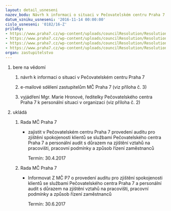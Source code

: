 ```yaml
---
layout: detail_usneseni
nazev_bodu: Návrh k informaci o situaci v Pečovatelském centru Praha 7
datum_vzniku_usneseni: '2016-11-14 00:00:00'
cislo_usneseni: '0182/16-Z'
prilohy:
- https://www.praha7.cz/wp-content/uploads/councilResolution/Resolutions/27493/export/duvodovazprava_PC~133543.docx
- https://www.praha7.cz/wp-content/uploads/councilResolution/Resolutions/27493/export/Personalnisituace_vnitrnisdeleni~133544.doc
- https://www.praha7.cz/wp-content/uploads/councilResolution/Resolutions/27493/export/stiznostPC~133548.msg
- https://www.praha7.cz/wp-content/uploads/councilResolution/Resolutions/27493/export/export~301449.pdf
organ: zastupitelstvo
---
```

<ol class="urzList_view" id="urzList">
<li class="urzClass1" id=""><span name="1">bere na vědomí</span> 
<ol class="urzOlClass">
<li class="urzClass2" style="TEXT-ALIGN: left" id=""><span><p>návrh k informaci o situaci v Pečovatelském centru Praha 7</p></span></li>
<li class="urzClass2" style="TEXT-ALIGN: left" id=""><span><p>e-mailové sdělení zastupitelům MČ Praha 7 (viz příloha č. 3)&nbsp;&nbsp;</p></span></li>
<li class="urzClass2" style="TEXT-ALIGN: left" id=""><span><p>vyjádření Mgr. Marie Hronové, ředitelky Pečovatelského centra Praha 7 k personální situaci v organizaci (viz příloha č. 2)</p></span></li></ol></li><li class="urzClass1" id="urzUkoly"><span name="1">ukládá</span><ol class="urzOlClass"><li class="urzClass2"><span><p>Rada MČ Praha 7</p></span><ul class="urzUlClass"><li class="urzClass3"><span><p>zajistit v Pečovatelském centru Praha 7 provedení auditu pro zjištění spokojenosti klientů se službami Pečovatelského centra Praha 7 a personální audit s důrazem na zjištění vztahů na pracovišti, pracovní podmínky a způsob řízení zaměstnanců</p></span><span class="urzUkolTermin">  Termín:&nbsp;30.4.2017</span></li></ul></li><li class="urzClass2"><span><p>Rada MČ Praha 7</p></span><ul class="urzUlClass"><li class="urzClass3"><span><p>Informovat Z MČ P7 o provedení auditu pro zjištění spokojenosti klientů se službami Pečovatelského centra Praha 7 a personální audit s důrazem na zjištění vztahů na pracovišti, pracovní podmínky a způsob řízení zaměstnanců</p></span><span class="urzUkolTermin">  Termín:&nbsp;30.6.2017</span></li></ul></li></ol></li>
</ol>